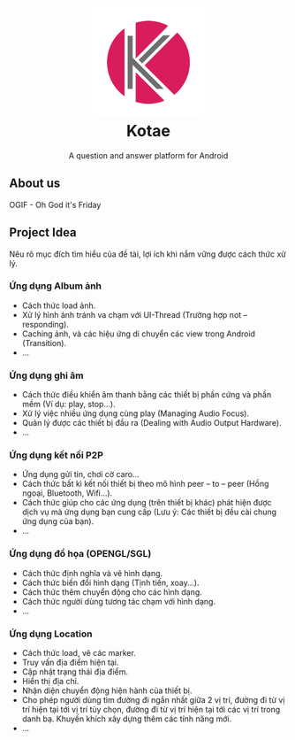 <h1 align="center">
  <br>
  <a href="https://github.com/phineasla-hcmus/3.2-Android-Kotae"><img src="./.github/logo.svg" alt="Kotae" width="200"></a>
  <br>
  Kotae
  <br>
</h1>

<p align="center">A question and answer platform for Android</p>

## About us
OGIF - Oh God it's Friday

## Project Idea

Nêu rõ mục đích tìm hiểu của đề tài, lợi ích khi nắm vững được cách thức xử lý.

### Ứng dụng Album ảnh

- Cách thức load ảnh.
- Xử lý hình ảnh tránh va chạm với UI-Thread (Trường hợp not – responding).
- Caching ảnh, và các hiệu ứng di chuyển các view trong Android (Transition).
- ...

### Ứng dụng ghi âm

- Cách thức điều khiển âm thanh bằng các thiết bị phần cứng và phần mềm (Ví dụ: play, stop...).
- Xử lý việc nhiều ứng dụng cùng play (Managing Audio Focus).
- Quản lý được các thiết bị đầu ra (Dealing with Audio Output Hardware).
- ...

### Ứng dụng kết nối P2P

- Ứng dụng gửi tin, chơi cờ caro...
- Cách thức bất kì kết nối thiết bị theo mô hình peer – to – peer (Hồng ngoại, Bluetooth, Wifi...).
- Cách thức giúp cho các ứng dụng (trên thiết bị khác) phát hiện được dịch vụ mà ứng dụng bạn cung cấp (Lưu ý: Các thiết bị đều cài chung ứng dụng của bạn).
- ...

### Ứng dụng đồ họa (OPENGL/SGL)

- Cách thức định nghĩa và vẽ hình dạng.
- Cách thức biến đổi hình dạng (Tịnh tiến, xoay...).
- Cách thức thêm chuyển động cho các hình dạng.
- Cách thức người dùng tương tác chạm với hình dạng.
- ...

### Ứng dụng Location

- Cách thức load, vẽ các marker.
- Truy vấn địa điểm hiện tại.
- Cập nhật trạng thái địa điểm.
- Hiển thị địa chỉ.
- Nhận diện chuyển động hiện hành của thiết bị.
- Cho phép người dùng tìm đường đi ngắn nhất giữa 2 vị trí, đường đi từ vị trí hiện tại tới vị trí tùy chọn, đường đi từ vị trí hiện tại tới các vị trí trong danh bạ. Khuyến khích xây dựng thêm các tính năng mới.
- ...


